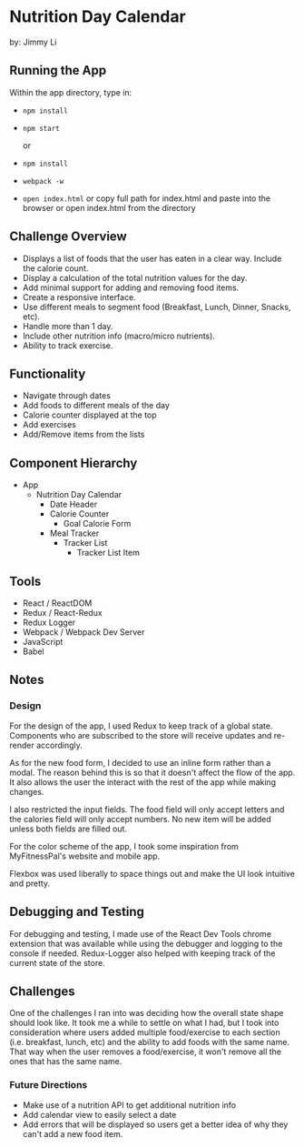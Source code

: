 # Nutrition Day Calendar
by: Jimmy Li

## Running the App
Within the app directory, type in:

* `npm install`
* `npm start`

  or
* `npm install`
* `webpack -w`
* `open index.html` or copy full path for index.html and paste into the browser or open index.html from the directory

## Challenge Overview
* Displays a list of foods that the user has eaten in a clear way. Include the calorie count.
* Display a calculation of the total nutrition values for the day.
* Add minimal support for adding and removing food items.
* Create a responsive interface.
* Use different meals to segment food (Breakfast, Lunch, Dinner, Snacks, etc).
* Handle more than 1 day.
* Include other nutrition info (macro/micro nutrients).
* Ability to track exercise.

## Functionality
* Navigate through dates
* Add foods to different meals of the day
* Calorie counter displayed at the top
* Add exercises
* Add/Remove items from the lists

## Component Hierarchy
* App
  * Nutrition Day Calendar
    * Date Header
    * Calorie Counter
      * Goal Calorie Form
    * Meal Tracker
      * Tracker List
        * Tracker List Item

## Tools
* React / ReactDOM
* Redux / React-Redux
* Redux Logger
* Webpack / Webpack Dev Server
* JavaScript
* Babel

## Notes
### Design
For the design of the app, I used Redux to keep track of a global state. Components who are subscribed to the store will receive updates and re-render accordingly.

As for the new food form, I decided to use an inline form rather than a modal. The reason behind this is so that it doesn't affect the flow of the app. It also allows the user the interact with the rest of the app while making changes.

I also restricted the input fields. The food field will only accept letters and the calories field will only accept numbers. No new item will be added unless both fields are filled out.

For the color scheme of the app, I took some inspiration from MyFitnessPal's website and mobile app.

Flexbox was used liberally to space things out and make the UI look intuitive and pretty.

## Debugging and Testing
For debugging and testing, I made use of the React Dev Tools chrome extension that was available while using the debugger and logging to the console if needed. Redux-Logger also helped with keeping track of the current state of the store.

## Challenges
One of the challenges I ran into was deciding how the overall state shape should look like. It took me a while to settle on what I had, but I took into consideration where users added multiple food/exercise to each section (i.e. breakfast, lunch, etc) and the ability to add foods with the same name. That way when the user removes a food/exercise, it won't remove all the ones that has the same name.

### Future Directions
* Make use of a nutrition API to get additional nutrition info
* Add calendar view to easily select a date
* Add errors that will be displayed so users get a better idea of why they can't add a new food item.
